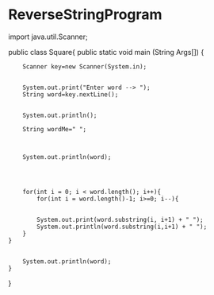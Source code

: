 # ReverseStringProgram

import java.util.Scanner;

 public class  Square{
    public static void main (String Args[]) {
        
        Scanner key=new Scanner(System.in);
        
        
        System.out.print("Enter word --> ");
        String word=key.nextLine();
        
        
        System.out.println();
        
        String wordMe=" ";
        
        
        
        System.out.println(word);
        
        
        
        
        for(int i = 0; i < word.length(); i++){
            for(int i = word.length()-1; i>=0; i--){
            
            
            System.out.print(word.substring(i, i+1) + " ");
            System.out.println(word.substring(i,i+1) + " "); 
        }
    }
        
        
        System.out.println(word);
    }
}
        



